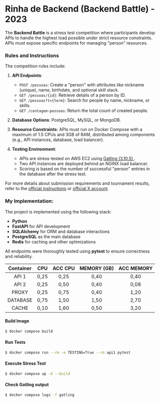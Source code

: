 # Rinha de Backend (Backend Battle) - 2023

The **Backend Battle** is a stress test competition where participants develop APIs to handle the highest load possible under strict resource constraints. APIs must expose specific endpoints for managing "person" resources.

### Rules and Instructions

The competition rules include:

1. **API Endpoints**:

   - `POST /pessoas`: Create a "person" with attributes like nickname (unique), name, birthdate, and optional skill stack.
   - `GET /pessoas/{id}`: Retrieve details of a person by ID.
   - `GET /pessoas?t={term}`: Search for people by name, nickname, or skills.
   - `GET /contagem-pessoas`: Return the total count of created people.

2. **Database Options**: PostgreSQL, MySQL, or MongoDB.

3. **Resource Constraints**: APIs must run on Docker Compose with a maximum of 1.5 CPUs and 3GB of RAM, distributed among components (e.g., API instances, database, load balancer).

4. **Testing Environment**:
   - APIs are stress-tested on AWS EC2 using [Gatling (3.10.5) ](https://gatling.io/).
   - Two API instances are deployed behind an NGINX load balancer.
   - Scoring is based on the number of successful "person" entries in the database after the stress test.

For more details about submission requirements and tournament results, refer to the [official instructions](https://github.com/zanfranceschi/rinha-de-backend)
or [official X account](https://x.com/rinhadebackend).

### My Implementation:

The project is implemented using the following stack:

- **Python**
- **FastAPI** for API development
- **SQLAlchemy** for ORM and database interactions
- **PostgreSQL** as the main database
- **Redis** for caching and other optimizations

All endpoints were thoroughly tested using **pytest** to ensure correctness and reliability.

| Container | CPU  | ACC CPU | MEMORY (GB) | ACC MEMORY |
| :-------: | :--: | :-----: | :---------: | :--------: |
|   API 1   | 0,25 |  0,25   |    0,40     |    0,40    |
|   API 2   | 0,25 |  0,50   |    0,40     |    0,08    |
|   PROXY   | 0,25 |  0,75   |    0,40     |    1,20    |
| DATABASE  | 0,75 |  1,50   |    1,50     |    2,70    |
|   CACHE   | 0,10 |  1,60   |    0,50     |    3,20    |

#### Build Image

```sh
$ docker compose build
```

#### Run Tests

```sh
$ docker compose run --rm -e TESTING=True --rm api1 pytest
```

#### Execute Stress Test

```sh
$ docker compose up -d --build
```

#### Check Gatling output

```sh
$ docker compose logs -f gatling
```
